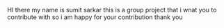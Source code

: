 HI there my name is sumit sarkar this is a group project that i wnat you to contribute with so i am happy for your contribution thank you
